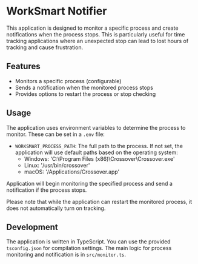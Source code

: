 # WorkSmart Notifier

This application is designed to monitor a specific process and create notifications when the process stops. This is particularly useful for time tracking applications where an unexpected stop can lead to lost hours of tracking and cause frustration.

## Features

- Monitors a specific process (configurable)
- Sends a notification when the monitored process stops
- Provides options to restart the process or stop checking

## Usage

The application uses environment variables to determine the process to monitor. These can be set in a `.env` file:

- `WORKSMART_PROCESS_PATH`: The full path to the process. If not set, the application will use default paths based on the operating system:
  - Windows: 'C:\\Program Files (x86)\\Crossover\\Crossover.exe'
  - Linux: '/usr/bin/crossover'
  - macOS: '/Applications/Crossover.app'

Application will begin monitoring the specified process and send a notification if the process stops.

Please note that while the application can restart the monitored process, it does not automatically turn on tracking.

## Development

The application is written in TypeScript. You can use the provided `tsconfig.json` for compilation settings. The main logic for process monitoring and notification is in `src/monitor.ts`.
